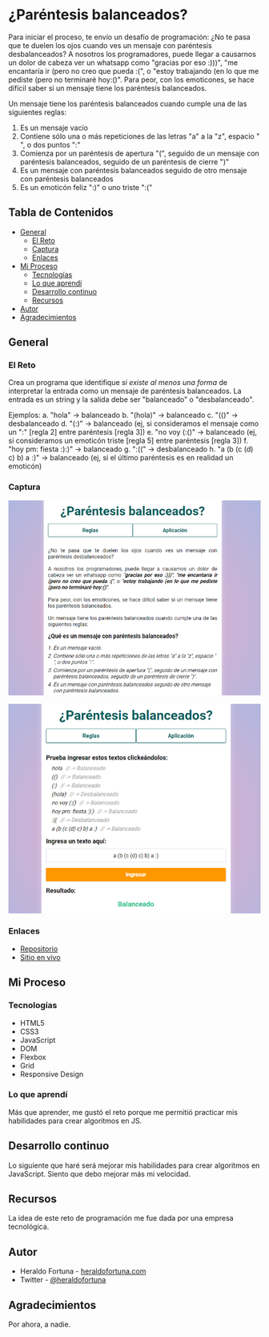 # ¿Paréntesis balanceados?

Para iniciar el proceso, te envío un desafío de programación:
¿No te pasa que te duelen los ojos cuando ves un mensaje con paréntesis desbalanceados? A nosotros los programadores, puede llegar a causarnos un dolor de cabeza ver un whatsapp como "gracias por eso :)))", "me encantaría ir (pero no creo que pueda :(", o "estoy trabajando (en lo que me pediste (pero no terminaré hoy:()".
Para peor, con los emoticones, se hace difícil saber si un mensaje tiene los paréntesis balanceados.

Un mensaje tiene los paréntesis balanceados cuando cumple una de las siguientes reglas:

1. Es un mensaje vacío
2. Contiene sólo una o más repeticiones de las letras "a" a la "z", espacio " ", o dos puntos ":"
3. Comienza por un paréntesis de apertura "(", seguido de un mensaje con paréntesis balanceados, seguido de un paréntesis de cierre ")"
4. Es un mensaje con paréntesis balanceados seguido de otro mensaje con paréntesis balanceados
5. Es un emoticón feliz ":)" o uno triste ":("

## Tabla de Contenidos

- [General](#general)
  - [El Reto](#el-reto)
  - [Captura](#captura)
  - [Enlaces](#enlaces)
- [Mi Proceso](#mi-proceso)
  - [Tecnologías](#tecnologías)
  - [Lo que aprendí](#lo-que-aprendí)
  - [Desarrollo continuo](#desarrollo-continuo)
  - [Recursos](#recursos)
- [Autor](#autor)
- [Agradecimientos](#agradecimientos)

## General

### El Reto

Crea un programa que identifique _si existe al menos una forma_ de interpretar la entrada como un mensaje de paréntesis balanceados. La entrada es un string y la salida debe ser "balanceado" o "desbalanceado".

Ejemplos:
a. "hola" -> balanceado
b. "(hola)" -> balanceado
c. "(()" -> desbalanceado
d. "(:)" -> balanceado (ej, si consideramos el mensaje como un ":" [regla 2] entre paréntesis [regla 3])
e. "no voy (:()" -> balanceado (ej, si consideramos un emoticón triste [regla 5] entre paréntesis [regla 3])
f. "hoy pm: fiesta :):)" -> balanceado
g. ":((" -> desbalanceado
h. "a (b (c (d) c) b) a :)" -> balanceado (ej, si el último paréntesis es en realidad un emoticón)

### Captura

![Project Image](assets/screenshot-1.png)

![Project Image](assets/screenshot-2.png)

### Enlaces

- [Repositorio](https://github.com/heraldofortuna/balanced-parentheses)
- [Sitio en vivo](https://heraldofortuna.github.io/balanced-parentheses/)

## Mi Proceso

### Tecnologías

- HTML5
- CSS3
- JavaScript
- DOM
- Flexbox
- Grid
- Responsive Design

### Lo que aprendí

Más que aprender, me gustó el reto porque me permitió practicar mis habilidades para crear algoritmos en JS.

## Desarrollo continuo

Lo siguiente que haré será mejorar mis habilidades para crear algoritmos en JavaScript. Siento que debo mejorar
más mi velocidad.

## Recursos

La idea de este reto de programación me fue dada por una empresa tecnológica.

## Autor

- Heraldo Fortuna - [heraldofortuna.com](https://www.heraldofortuna.com/)
- Twitter - [@heraldofortuna](https://twitter.com/heraldofortuna)

## Agradecimientos

Por ahora, a nadie.
